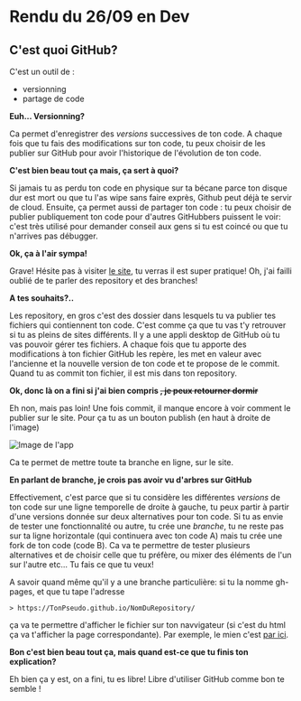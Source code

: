 # Rendu du 26/09 en Dev

## C'est quoi GitHub?

C'est un outil de :
- versionning
- partage de code

**Euh... Versionning?**

Ca permet d'enregistrer des *versions* successives de ton code. A chaque fois que tu fais des modifications sur ton code, tu peux choisir de les publier sur GitHub pour avoir l'historique de l'évolution de ton code.

**C'est bien beau tout ça mais, ça sert à quoi?**

Si jamais tu as perdu ton code en physique sur ta bécane parce ton disque dur est mort ou que tu l'as wipe sans faire exprès, Github peut déjà te servir de cloud.
Ensuite, ça permet aussi de partager ton code : tu peux choisir de publier publiquement ton code pour d'autres GitHubbers puissent le voir: c'est très utilisé pour demander conseil aux gens si tu est coincé ou que tu n'arrives pas débugger.

**Ok, ça à l'air sympa!**

Grave! Hésite pas à visiter [le site](https://github.com/), tu verras il est super pratique!
Oh, j'ai failli oublié de te parler des repository et des branches!

**A tes souhaits?..**

Les repository, en gros c'est des dossier dans lesquels tu va publier tes fichiers qui contiennent ton code. C'est comme ça que tu vas t'y retrouver si tu as pleins de sites différents. Il y a une appli desktop de GitHub où tu vas pouvoir gérer tes fichiers. A chaque fois que tu apporte des modifications à ton fichier GitHub les repère, les met en valeur avec l'ancienne et la nouvelle version de ton code et te propose de le commit. Quand tu as commit ton fichier, il est mis dans ton repository.

**Ok, donc là on a fini si j'ai bien compris ~~, je peux retourner dormir~~**

Eh non, mais pas loin! Une fois commit, il manque encore à voir comment le publier sur le site. Pour ça tu as un bouton publish (en haut à droite de l'image)


![Image de l'app](https://i1.wp.com/www.returngis.net/wp-content/uploads/2015/12/GitHub-Desktop-Repository-Open-in-Explorer.png?ssl=1)


Ca te permet de mettre toute ta branche en ligne, sur le site.

**En parlant de branche, je crois pas avoir vu d'arbres sur GitHub**

Effectivement, c'est parce que si tu considère les différentes *versions* de ton code sur une ligne temporelle de droite à gauche, tu peux partir à partir d'une versions donnée sur deux alternatives pour ton code. Si tu as envie de tester une fonctionnalité ou autre, tu crée une *branche*, tu ne reste pas sur ta ligne horizontale (qui continuera avec ton code A) mais tu crée une fork de ton code (code B). Ca va te permettre de tester plusieurs alternatives et de choisir celle que tu préfère, ou mixer des éléments de l'un sur l'autre etc... Tu fais ce que tu veux!

A savoir quand même qu'il y a une branche particulière: si tu la nomme gh-pages, et que tu tape l'adresse
```
> https://TonPseudo.github.io/NomDuRepository/
```
ça va te permettre d'afficher le fichier sur ton navvigateur (si c'est du html ça va t'afficher la page correspondante).
Par exemple, le mien c'est [par ici](https://jepellet.github.io/Jeremy_B3/).


**Bon c'est bien beau tout ça, mais quand est-ce que tu finis ton explication?**

Eh bien ça y est, on a fini, tu es libre! Libre d'utiliser GitHub comme bon te semble !
